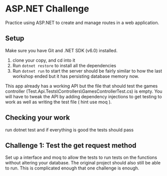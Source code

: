 ﻿# ASP.NET Challenge

Practice using ASP.NET to create and manage routes in a web application.

## Setup

Make sure you have Git and .NET SDK (v6.0) installed.

1. clone your copy, and cd into it
2. Run `dotnet restore` to install all the dependencies
3. Run `dotnet run` to start the server should be fairly similar to how the last workshop ended but it has persisting database memory now.

This app already has a working API but the file that should test the games controller (Test.Api.Tests\Controllers\GamesControllerTest.cs) is empty. You will have to tweak the API by adding dependency injections to get testing to work as well as writing the test file ( hint use moq ).

## Checking your work

run dotnet test and if everything is good the tests should pass


## Challenge 1: Test the get request method

Set up a interface and moq to allow the tests to run tests on the functions without altering your database. The original project should also still be able to run. This is complicated enough that one challenge is enough. 
